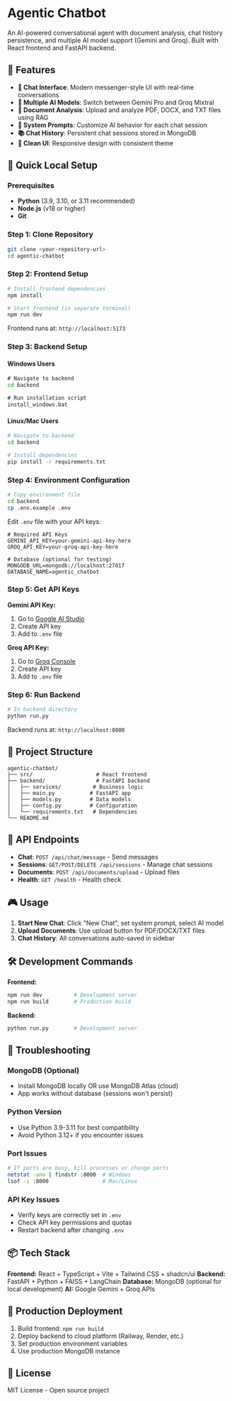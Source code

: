 
# Agentic Chatbot

An AI-powered conversational agent with document analysis, chat history persistence, and multiple AI model support (Gemini and Groq). Built with React frontend and FastAPI backend.

## 🎯 Features

- **💬 Chat Interface**: Modern messenger-style UI with real-time conversations
- **🧠 Multiple AI Models**: Switch between Gemini Pro and Groq Mixtral
- **📄 Document Analysis**: Upload and analyze PDF, DOCX, and TXT files using RAG
- **📝 System Prompts**: Customize AI behavior for each chat session
- **📚 Chat History**: Persistent chat sessions stored in MongoDB
- **🎨 Clean UI**: Responsive design with consistent theme

## 🚀 Quick Local Setup

### Prerequisites
- **Python** (3.9, 3.10, or 3.11 recommended)
- **Node.js** (v18 or higher)
- **Git**

### Step 1: Clone Repository
```bash
git clone <your-repository-url>
cd agentic-chatbot
```

### Step 2: Frontend Setup
```bash
# Install frontend dependencies
npm install

# Start frontend (in separate terminal)
npm run dev
```
Frontend runs at: `http://localhost:5173`

### Step 3: Backend Setup

#### Windows Users
```cmd
# Navigate to backend
cd backend

# Run installation script
install_windows.bat
```

#### Linux/Mac Users
```bash
# Navigate to backend
cd backend

# Install dependencies
pip install -r requirements.txt
```

### Step 4: Environment Configuration
```bash
# Copy environment file
cd backend
cp .env.example .env
```

Edit `.env` file with your API keys:
```env
# Required API Keys
GEMINI_API_KEY=your-gemini-api-key-here
GROQ_API_KEY=your-groq-api-key-here

# Database (optional for testing)
MONGODB_URL=mongodb://localhost:27017
DATABASE_NAME=agentic_chatbot
```

### Step 5: Get API Keys

**Gemini API Key:**
1. Go to [Google AI Studio](https://makersuite.google.com/app/apikey)
2. Create API key
3. Add to `.env` file

**Groq API Key:**
1. Go to [Groq Console](https://console.groq.com/keys)
2. Create API key
3. Add to `.env` file

### Step 6: Run Backend
```bash
# In backend directory
python run.py
```
Backend runs at: `http://localhost:8000`

## 📁 Project Structure
```
agentic-chatbot/
├── src/                    # React frontend
├── backend/                # FastAPI backend
│   ├── services/          # Business logic
│   ├── main.py           # FastAPI app
│   ├── models.py         # Data models
│   ├── config.py         # Configuration
│   └── requirements.txt   # Dependencies
└── README.md
```

## 🔧 API Endpoints

- **Chat**: `POST /api/chat/message` - Send messages
- **Sessions**: `GET/POST/DELETE /api/sessions` - Manage chat sessions
- **Documents**: `POST /api/documents/upload` - Upload files
- **Health**: `GET /health` - Health check

## 🎮 Usage

1. **Start New Chat**: Click "New Chat", set system prompt, select AI model
2. **Upload Documents**: Use upload button for PDF/DOCX/TXT files
3. **Chat History**: All conversations auto-saved in sidebar

## 🛠️ Development Commands

**Frontend:**
```bash
npm run dev          # Development server
npm run build        # Production build
```

**Backend:**
```bash
python run.py        # Development server
```

## 🐛 Troubleshooting

### MongoDB (Optional)
- Install MongoDB locally OR use MongoDB Atlas (cloud)
- App works without database (sessions won't persist)

### Python Version
- Use Python 3.9-3.11 for best compatibility
- Avoid Python 3.12+ if you encounter issues

### Port Issues
```bash
# If ports are busy, kill processes or change ports
netstat -ano | findstr :8000  # Windows
lsof -i :8000                 # Mac/Linux
```

### API Key Issues
- Verify keys are correctly set in `.env`
- Check API key permissions and quotas
- Restart backend after changing `.env`

## 📦 Tech Stack

**Frontend:** React + TypeScript + Vite + Tailwind CSS + shadcn/ui
**Backend:** FastAPI + Python + FAISS + LangChain
**Database:** MongoDB (optional for local development)
**AI:** Google Gemini + Groq APIs

## 🚀 Production Deployment

1. Build frontend: `npm run build`
2. Deploy backend to cloud platform (Railway, Render, etc.)
3. Set production environment variables
4. Use production MongoDB instance

## 📄 License

MIT License - Open source project
```
